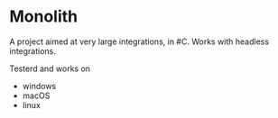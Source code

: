 # Monolith
A project aimed at very large integrations, in #C. Works with headless integrations.

Testerd and works on
* windows
* macOS
* linux
